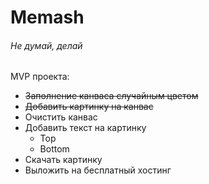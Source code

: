 # Memash

###### Не думай, делай

MVP проекта:
- ~~Заполнение канваса случайным цветом~~
- ~~Добавить картинку на канвас~~
- Очистить канвас
- Добавить текст на картинку
  - Top
  - Bottom
- Скачать картинку
- Выложить на бесплатный хостинг